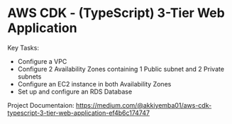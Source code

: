 # AWS CDK - (TypeScript)  3-Tier Web Application

Key Tasks:

- Configure a VPC
- Configure 2 Availability Zones containing 1 Public subnet and  2 Private subnets
- Configure  an EC2 instance in both Availability Zones
- Set up and configure an RDS Database

Project Documentaion:
https://medium.com/@akkiyemba01/aws-cdk-typescript-3-tier-web-application-ef4b6c174747
